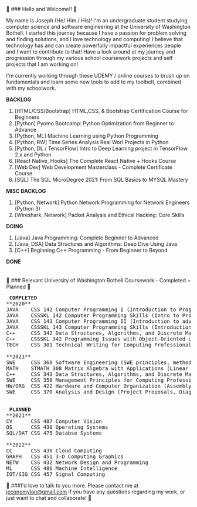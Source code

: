 👋 ### Hello and Welcome!! 👋

My name is Joseph (He/ Him / His)! I'm an undergraduate student studying computer science and software engineering at the University of Washington Bothell. I started this journey because I have a passion for problem solving and finding solutions, and I love technology and computing! I believe that technology has and can create powerfully impactful experiences people and I want to contribute to that! Have a look around at my journey and progression through my various school coursework projects and self projects that I am working on!

I'm currently working through these UDEMY / online courses to brush up on fundamentals and learn some new tools to add to my toolbelt, combined with my schoolwork.

**BACKLOG**
  1. [HTML/CSS/Bootstrap] HTML,CSS, & Bootstrap Certification Course for Beginners
  2. [Python]							Pyomo Bootcamp: Python Optimization from Beginner to Advance
  3. [Python, ML]								Machine Learning using Python Programming
  4. [Python, RW]								Time Series Analysis Real Worl Projects in Python
  5. [Python, DL / TensorFlow]	Intro to Deep Learning project in TensorFlow 2.x and Python
  6. [React Native, Hooks]			The Complete React Native + Hooks Course
  7. [Web Dev]									Web Development Masterclass - Complete Certificate Course
  8. [SQL]											The SQL MicroDegree 2021: From SQL Basics to MYSQL Mastery

**MISC BACKLOG**
  1. [Python, Network]					Python Network Programming for Network Engineers (Python 3)
  2. [Wireshark, Network]				Packet Analysis and Ethical Hacking: Core Skills

**DOING**
  1. [Java]											Java Programming: Complete Beginner to Advanced
  2. [Java, DSA]								Data Structures and Algorithms: Deep Dive Using Java
  3. [C++]											Beginning C++ Programming - From Beginner to Beyond

**DONE**
<br />
<br />
<br />
👋 ### Relevant University of Washington Bothell Coursework - Completed + Planned 👋

<pre>
<b> COMPLETED </b>
**2020**
JAVA    CSS 142 Computer Programming I (Introduction to Programming Concepts)
JAVA    CSSSKL 142 Computer Programming Skills (Intro to Programming LAB)
JAVA    CSS 143 Computer Programming II (Introduction to advanced DSA/ ADT)
JAVA    CSSSKL 143 Computer Programming Skills (Introduction to advanced DSA LAB)
C++     CSS 342 Data Structures, Algorithms, and Discrete Mathematics (Programming with DSA, OOP, ++)
C++     CSSSKL 342 Programming Issues with Object-Oriented Languages (Programming with DSA, OOP LAB)
TECH    CSS 301 Technical Writing for Computing Professionals (Technical Writing)

**2021**
SWE     CSS 360 Software Engineering (SWE principles, methodologies, SDLC, ++)
MATH    STMATH 308 Matrix Algebra with Applications (Linear Algebra, Applications, ++)
C++     CSS 343 Data Structures, Algorithms, and Discrete Mathematics II (Programming with DSA, OOP, BIGO, BST, GRAPH, PQUE, ++)
SWE     CSS 350 Management Principles for Computing Professionals (Management, EI, CM, ++)
HW/ORG  CSS 422 Hardware and Computer Organization (Assembly, 68K)
SWE     CSS 370 Analysis and Design (Project Proposals, Diagrams, Schematics, Requirements Elicitation, ++)


<b> PLANNED </b>
**2021**
CV      CSS 487 Computer Vision
OS      CSS 430 Operating Systems
SQL/DAT CSS 475 Databse Systems

**2022**
CC      CSS 436 Cloud Computing
GRAPH   CSS 451 3-D Computing Graphics
NETW    CSS 432 Network Design and Programming
ML      CSS 486 Machine Intelligence
IOT/SIG CSS 457 Signal Computing
</pre>

👋 ###I'd love to talk to you more. Please contact me at jeconomylan@gmail.com if you have any questions regarding my work, or just want to chat and collaborate! 👋

<!--
**josephelan/josephelan** is a ✨ _special_ ✨ repository because its `README.md` (this file) appears on your GitHub profile.

Here are some ideas to get you started:

- 🔭 I’m currently working on ...
- 🌱 I’m currently learning ...
- 👯 I’m looking to collaborate on ...
- 🤔 I’m looking for help with ...
- 💬 Ask me about ...
- 📫 How to reach me: ...
- 😄 Pronouns: ...
- ⚡ Fun fact: ...
-->
